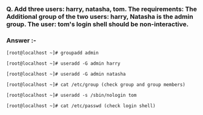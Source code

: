 ### **Q. Add three users: harry, natasha, tom. The requirements: The Additional group of the two users: harry, Natasha is the admin group. The user: tom's login shell should be non-interactive.**
### Answer :-
```
[root@localhost ~]# groupadd admin

[root@localhost ~]# useradd -G admin harry

[root@localhost ~]# useradd -G admin natasha

[root@localhost ~]# cat /etc/group (check group and group members)

[root@localhost ~]# useradd -s /sbin/nologin tom

[root@localhost ~]# cat /etc/passwd (check login shell)
```
